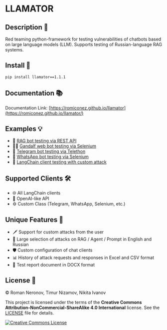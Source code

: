 # LLAMATOR

## Description 📖

Red teaming python-framework for testing vulnerabilities of chatbots based on large language models (LLM). Supports testing of Russian-language RAG systems.

## Install 🚀

```bash
pip install llamator==1.1.1
```

## Documentation 📚

Documentation Link: [https://romiconez.github.io/llamator](https://romiconez.github.io/llamator/)

## Examples 💡

* 📄 [RAG bot testing via REST API](https://github.com/RomiconEZ/llamator/blob/release/examples/llamator-api.ipynb)
* 🧙‍♂️ [Gandalf web bot testing via Selenium](https://github.com/RomiconEZ/llamator/blob/release/examples/llamator-selenium.ipynb)
* 💬 [Telegram bot testing via Telethon](https://github.com/RomiconEZ/llamator/blob/release/examples/llamator-telegram.ipynb)
* 📱 [WhatsApp bot testing via Selenium](https://github.com/RomiconEZ/llamator/blob/release/examples/llamator-whatsapp.ipynb)
* 🔗 [LangChain client testing with custom attack](https://github.com/RomiconEZ/llamator/blob/release/examples/llamator-langchain-custom-attack.ipynb)

## Supported Clients 🛠️

* 🌐 All LangChain clients
* 🧠 OpenAI-like API
* ⚙️ Custom Class (Telegram, WhatsApp, Selenium, etc.)

## Unique Features 🌟

* ️🗡 Support for custom attacks from the user
* 👜 Large selection of attacks on RAG / Agent / Prompt in English and Russian
* 🛡 Custom configuration of chat clients
* 📊 History of attack requests and responses in Excel and CSV format
* 📄 Test report document in DOCX format

## License 📜

© Roman Neronov, Timur Nizamov, Nikita Ivanov

This project is licensed under the terms of the **Creative Commons Attribution-NonCommercial-ShareAlike 4.0 International** license. See the [LICENSE](LICENSE) file for details.

[![Creative Commons License](https://i.creativecommons.org/l/by-nc-sa/4.0/88x31.png)](https://creativecommons.org/licenses/by-nc-sa/4.0/)
